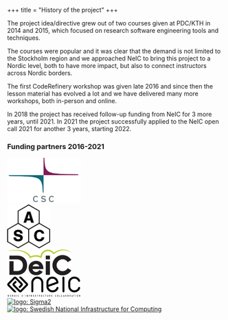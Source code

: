 +++
title = "History of the project"
+++

The project idea/directive grew out of two courses given at PDC/KTH in 2014
and 2015, which focused on research software engineering tools and techniques.

The courses were popular and it was clear that the demand is not limited to
the Stockholm region and we approached NeIC to bring this project to a Nordic
level, both to have more impact, but also to connect instructors across Nordic
borders.

The first CodeRefinery workshop was given late 2016 and since then the lesson
material has evolved a lot and we have delivered many more workshops, both
in-person and online.

In 2018 the project has received follow-up funding from NeIC for 3 more years,
until 2021. In 2021 the project successfully applied to the NeIC open call
2021 for another 3 years, starting 2022.


### Funding partners 2016-2021

<div class="row">
  <div class="col-md-2">
    <a href="https://csc.fi">
      <img src="/about/funding/csc.png" alt="logo: CSC - IT Center for Science" width="170px">
    </a>
  </div>
  <div class="col-md-2">
    <a href="https://scicomp.aalto.fi/">
      <img src="/about/funding/asc.png" alt="logo: Aalto Scientific Computing" width="100px">
    </a>
  </div>
  <div class="col-md-2">
    <a href="https://deic.dk">
      <img src="/about/funding/deic.png" alt="logo: Danish e-Infrastructure Cooperation" width="150px">
    </a>
  </div>
  <div class="col-md-2">
    <a href="https://neic.no">
      <img src="/about/funding/neic.png" alt="logo: Nordic e-Infrastructure Collaboration" width="170px">
    </a>
  </div>
  <div class="col-md-2">
    <a href="https://sigma2.no">
      <img src="/about/funding/sigma2.jpg" alt="logo: Sigma2" width="150px">
    </a>
  </div>
  <div class="col-md-2">
    <a href="https://snic.se">
      <img src="/about/funding/snic.png" alt="logo: Swedish National Infrastructure for Computing" width="170px">
    </a>
  </div>
</div>
